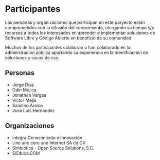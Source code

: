 # Participantes
Las personas y organizaciones que participan en este poryecto están comprometidos con la difusión del conocimiento, otorgando su tiempo y/o recursos a todos los interesados en aprender e implementar soluciones de Software Libre y Código Abierto en beneficio de su comunidad.  
 
   
Muchos de los participantes colaboran o han colaborado en la administración pública aportando su experiencia en la identificación de soluciones y casos de uso.  

## Personas
* Jorge Díaz
* Odín Mojica
* Jonathan Vargas
* Victor Mejía
* Sandino Araico
* José Luis Hernández

## Organizaciones
* Integra Conocimiento e Innovación 
* Uno uno cero uno Internet SA de CV
* Simbiotica - Open Source Solutions, S.C.
* SiEduca.COM
